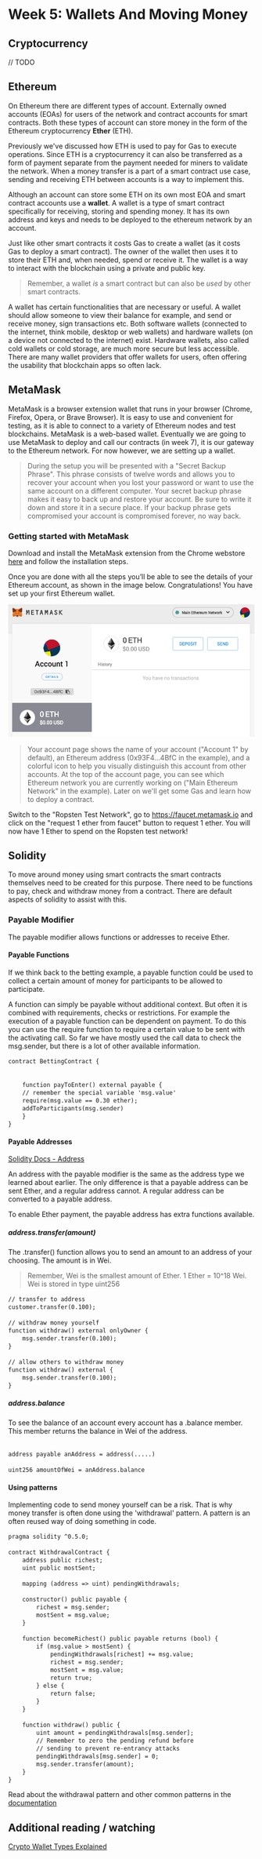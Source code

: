 # Week 5: Wallets And Moving Money

## Cryptocurrency

// TODO

## Ethereum

On Ethereum there are different types of account. Externally owned accounts (EOAs) for users of the network and contract accounts for smart contracts. Both these types of account can store money in the form of the Ethereum cryptocurrency **Ether** (ETH).

Previously we've discussed how ETH is used to pay for Gas to execute operations. Since ETH is a cryptocurrency it can also be transferred as a form of payment separate from the payment needed for miners to validate the network. When a money transfer is a part of a smart contract use case, sending and receiving ETH between accounts is a way to implement this.

Although an account can store some ETH on its own most EOA and smart contract accounts use a **wallet**. A wallet is a type of smart contract specifically for receiving, storing and spending money. It has its own address and keys and needs to be deployed to the ethereum network by an account.

Just like other smart contracts it costs Gas to create a wallet (as it costs Gas to deploy a smart contract). The owner of the wallet then uses it to store their ETH and, when needed, spend or receive it. The wallet is a way to interact with the blockchain using a private and public key.

> Remember, a wallet _is_ a smart contract but can also be _used_ by other smart contracts.

A wallet has certain functionalities that are necessary or useful. A wallet should allow someone to view their balance for example, and send or receive money, sign transactions etc. Both software wallets (connected to the internet, think mobile, desktop or web wallets) and hardware wallets (on a device not connected to the internet) exist. Hardware wallets, also called cold wallets or cold storage, are much more secure but less accessible. There are many wallet providers that offer wallets for users, often offering the usability that blockchain apps so often lack.

## MetaMask

MetaMask is a browser extension wallet that runs in your browser (Chrome, Firefox, Opera, or Brave Browser). It is easy to use and convenient for testing, as it is able to connect to a variety of Ethereum nodes and test blockchains. MetaMask is a web-based wallet. Eventually we are going to use MetaMask to deploy and call our contracts (in week 7), it is our gateway to the Ethereum network. For now however, we are setting up a wallet.

> During the setup you will be presented with a "Secret Backup Phrase". This phrase consists of twelve words and allows you to recover your account when you lost your password or want to use the same account on a different computer. Your secret backup phrase makes it easy to back up and restore your account. Be sure to write it down and store it in a secure place. If your backup phrase gets compromised your account is compromised forever, no way back.

### Getting started with MetaMask

Download and install the MetaMask extension from the Chrome webstore [here](https://chrome.google.com/webstore/detail/metamask/nkbihfbeogaeaoehlefnkodbefgpgknn) and follow the installation steps.

Once you are done with all the steps you’ll be able to see the details of your Ethereum account, as shown in the image below. Congratulations! You have set up your first Ethereum wallet.

![New Account](assets/new-account.png)

> Your account page shows the name of your account ("Account 1" by default), an Ethereum address (0x93F4...4BfC in the example), and a colorful icon to help you visually distinguish this account from other accounts. At the top of the account page, you can see which Ethereum network you are currently working on ("Main Ethereum Network" in the example). Later on we'll get some Gas and learn how to deploy a contract.

Switch to the "Ropsten Test Network", go to https://faucet.metamask.io and click on the "request 1 ether from faucet" button to request 1 ether. You will now have 1 Ether to spend on the Ropsten test network!

## Solidity

To move around money using smart contracts the smart contracts themselves need to be created for this purpose. There need to be functions to pay, check and withdraw money from a contract. There are default aspects of solidity to assist with this.

### Payable Modifier

The payable modifier allows functions or addresses to receive Ether.

#### Payable Functions

If we think back to the betting example, a payable function could be used to collect a certain amount of money for participants to be allowed to participate.

A function can simply be payable without additional context. But often it is combined with requirements, checks or restrictions. For example the execution of a payable function can be dependent on payment. To do this you can use the require function to require a certain value to be sent with the activating call. So far we have mostly used the call data to check the msg.sender, but there is a lot of other available information.

```solidity
contract BettingContract {


    function payToEnter() external payable {
    // remember the special variable 'msg.value'
    require(msg.value == 0.30 ether);
    addToParticipants(msg.sender)
    }
}
```

#### Payable Addresses

[Solidity Docs - Address](https://solidity.readthedocs.io/en/develop/types.html#address)

An address with the payable modifier is the same as the address type we learned about earlier. The only difference is that a payable address can be sent Ether, and a regular address cannot. A regular address can be converted to a payable address.

To enable Ether payment, the payable address has extra functions available.

##### address.transfer(amount)

The .transfer() function allows you to send an amount to an address of your choosing. The amount is in Wei.

> Remember, Wei is the smallest amount of Ether. 1 Ether = 10^18 Wei. Wei is stored in type uint256

```solidity
// transfer to address
customer.transfer(0.100);

// withdraw money yourself
function withdraw() external onlyOwner {
    msg.sender.transfer(0.100);
}

// allow others to withdraw money
function withdraw() external {
    msg.sender.transfer(0.100);
}
```

##### address.balance

To see the balance of an account every account has a .balance member. This member returns the balance in Wei of the address.

```solidity

address payable anAddress = address(.....)

uint256 amountOfWei = anAddress.balance

```

#### Using patterns

Implementing code to send money yourself can be a risk. That is why money transfer is often done using the 'withdrawal' pattern. A pattern is an often reused way of doing something in code.

```solidity
pragma solidity ^0.5.0;

contract WithdrawalContract {
    address public richest;
    uint public mostSent;

    mapping (address => uint) pendingWithdrawals;

    constructor() public payable {
        richest = msg.sender;
        mostSent = msg.value;
    }

    function becomeRichest() public payable returns (bool) {
        if (msg.value > mostSent) {
            pendingWithdrawals[richest] += msg.value;
            richest = msg.sender;
            mostSent = msg.value;
            return true;
        } else {
            return false;
        }
    }

    function withdraw() public {
        uint amount = pendingWithdrawals[msg.sender];
        // Remember to zero the pending refund before
        // sending to prevent re-entrancy attacks
        pendingWithdrawals[msg.sender] = 0;
        msg.sender.transfer(amount);
    }
}
```

Read about the withdrawal pattern and other common patterns in the [documentation](https://solidity.readthedocs.io/en/v0.5.3/common-patterns.html#common-patterns)

## Additional reading / watching

[Crypto Wallet Types Explained](https://academy.binance.com/blockchain/crypto-wallet-types-explained)
